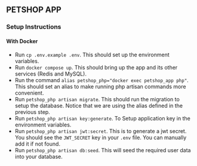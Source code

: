 ## PETSHOP APP

### Setup Instructions

#### With Docker

- Run `cp .env.example .env`. This should set up the environment variables.
- Run `docker compose up`. This should bring up the app and its other services (Redis and MySQL).
- Run the command `alias petshop_php="docker exec petshop_app php"`. This should set an alias to make running php artisan commands more convenient.
- Run `petshop_php artisan migrate`. This should run the migration to setup the database. Notice that we are using the alias defined in the previous step.
- Run `petshop_php artisan key:generate`. To Setup application key in the environment variables.
- Run `petshop_php artisan jwt:secret`. This is to generate a jwt secret. You should see the `JWT_SECRET` key in your `.env` file. You can manually add it if not found.
- Run `petshop_php artisan db:seed`. This will seed the required user data into your database.
